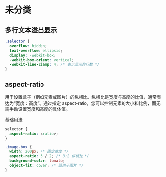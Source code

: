 # 未分类

## 多行文本溢出显示

```css
.selector {
  overflow: hidden;
  text-overflow: ellipsis;
  display: -webkit-box;
  -webkit-box-orient: vertical;
  -webkit-line-clamp: 4; /* 表示显示的行数 */
}
```

## aspect-ratio

用于设置盒子（例如元素或图片）的纵横比。纵横比是宽度与高度的比值，通常表达为“宽度：高度”。通过指定 aspect-ratio，您可以控制元素的大小和比例，而无需手动设置宽度和高度的具体值。

基础用法

```css
selector {
  aspect-ratio: <ratio>;
}
```

```css
.image-box {
  width: 200px; /* 固定宽度 */
  aspect-ratio: 3 / 2; /* 3:2 纵横比 */
  background-color: tomato;
  object-fit: cover; /* 适用于图片 */
}
```
